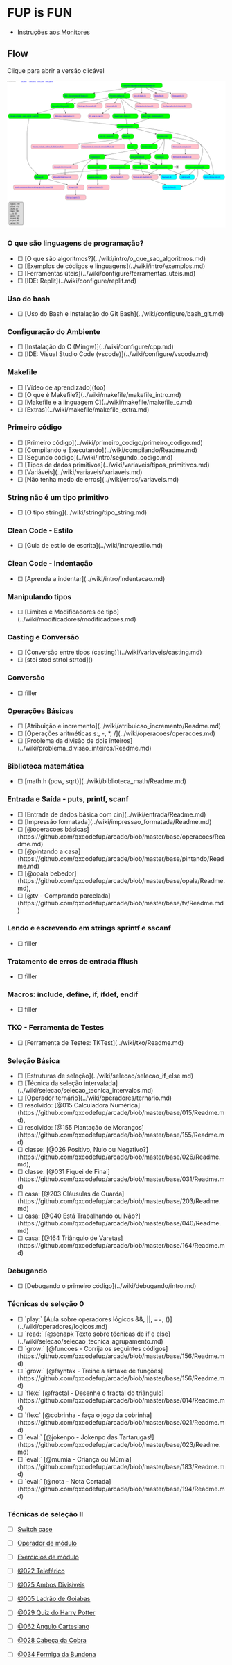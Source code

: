 # FUP is FUN

- [Instruções aos Monitores](../wiki/intro/instrucoes_monitores.md)

## Flow

Clique para abrir a versão clicável

[![_](full_data.svg)](https://raw.githubusercontent.com/senapk/c_is_fun/main/graph/full_data.svg)

### O que são linguagens de programação? <!-- @tools_basic c:lime s:types:20 -->

- [ ] <!-- @001 -->[O que são algoritmos?](../wiki/intro/o_que_sao_algoritmos.md)
- [ ] <!-- @002 -->[Exemplos de códigos e linguagens](../wiki/intro/exemplos.md)
- [ ] <!-- @003 -->[Ferramentas úteis](../wiki/configure/ferramentas_uteis.md)
- [ ] <!-- @004 -->[IDE: Replit](../wiki/configure/replit.md)

### Uso do bash <!-- @tools_bash r:tools_basic c:pink s:tools:20 -->

- [ ] <!-- @005 -->[Uso do Bash e Instalação do Git Bash](../wiki/configure/bash_git.md)

### Configuração do Ambiente <!-- @tools_local_ide r:tools_bash c:pink s:tools:30 -->

- [ ] <!-- @006 -->[Instalação do C (Mingw)](../wiki/configure/cpp.md)
- [ ] <!-- @007 -->[IDE: Visual Studio Code (vscode)](../wiki/configure/vscode.md)

### Makefile <!-- @tools_makefile c:pink r:tools_basic s:tools:30 -->

- [ ] <!-- @008 -->[Vídeo de aprendizado](foo)
- [ ] <!-- @009 -->[O que é Makefile?](../wiki/makefile/makefile_intro.md)
- [ ] <!-- @010 -->[Makefile e a linguagem C](../wiki/makefile/makefile_c.md)
- [ ] <!-- @011 -->[Extras](../wiki/makefile/makefile_extra.md)

### Primeiro código <!-- @types_basic r:tools_basic c:lime s:types:30 -->

- [ ] <!-- @012 -->[Primeiro código](../wiki/primeiro_codigo/primeiro_codigo.md)
- [ ] <!-- @013 -->[Compilando e Executando](../wiki/compilando/Readme.md)
- [ ] <!-- @014 -->[Segundo código](../wiki/intro/segundo_codigo.md)
- [ ] <!-- @015 -->[Tipos de dados primitivos](../wiki/variaveis/tipos_primitivos.md)
- [ ] <!-- @016 -->[Variáveis](../wiki/variaveis/variaveis.md)
- [ ] <!-- @017 -->[Não tenha medo de erros](../wiki/erros/variaveis.md)

### String não é um tipo primitivo <!-- @string_basic c:lime r:io_basic s:types:20 -->

- [ ] <!-- @018 -->[O tipo string](../wiki/string/tipo_string.md)

### Clean Code - Estilo <!-- @style_guide c:lime r:types_basic s:style:10 -->

- [ ] <!-- @019 -->[Guia de estilo de escrita](../wiki/intro/estilo.md)

### Clean Code - Indentação <!-- @style_indentation c:lime r:types_basic s:style:10 -->

- [ ] <!-- @020 -->[Aprenda a indentar](../wiki/intro/indentacao.md)

### Manipulando tipos <!-- @types_modifiers c:pink r:types_basic s:types:10 -->

- [ ] <!-- @021 -->[Limites e Modificadores de tipo](../wiki/modificadores/modificadores.md)

### Casting e Conversão <!-- @types_casting c:pink r:types_basic s:types:10 -->

- [ ] <!-- @022 -->[Conversão entre tipos (casting)](../wiki/variaveis/casting.md)
- [ ] <!-- @023 -->[stoi stod strtol strtod]()

### Conversão <!-- @types_conversion c:pink r:types_basic s:types:10 -->

- [ ] <!-- @024 -->filler

### Operações Básicas <!-- @types_operations c:lime r:types_basic r:tools_tko s:logic:10 -->

- [ ] <!-- @025 -->[Atribuição e incremento](../wiki/atribuicao_incremento/Readme.md)
- [ ] <!-- @026 -->[Operações aritméticas s:, -, *, /](../wiki/operacoes/operacoes.md)
- [ ] <!-- @027 -->[Problema da divisão de dois inteiros](../wiki/problema_divisao_inteiros/Readme.md)

### Biblioteca matemática <!-- @tools_math.h c:pink r:types_operations s:logic:10 -->

- [ ] <!-- @028 -->[math.h (pow, sqrt)](../wiki/biblioteca_math/Readme.md)

### Entrada e Saída - puts, printf, scanf <!-- @io_basic c:lime r:types_operations s:io:10 -->

- [ ] <!-- @029 -->[Entrada de dados básica com cin](../wiki/entrada/Readme.md)
- [ ] <!-- @030 -->[Impressão formatada](../wiki/impressao_formatada/Readme.md)
- [ ] <!-- @031 -->[@operacoes básicas](https://github.com/qxcodefup/arcade/blob/master/base/operacoes/Readme.md)
- [ ] <!-- @032 -->[@pintando a casa](https://github.com/qxcodefup/arcade/blob/master/base/pintando/Readme.md)
- [ ] <!-- @033 -->[@opala bebedor](https://github.com/qxcodefup/arcade/blob/master/base/opala/Readme.md),
- [ ] <!-- @034 -->[@tv - Comprando parcelada](https://github.com/qxcodefup/arcade/blob/master/base/tv/Readme.md)

### Lendo e escrevendo em strings sprintf e sscanf <!-- @io_string c:pink r:string_novice s:io:10 -->

- [ ] <!-- @035 -->filler

### Tratamento de erros de entrada fflush<!-- @io_error c:pink r:repeat_novice s:io:10 -->

- [ ] <!-- @036 -->filler

### Macros: include, define, if, ifdef, endif<!-- @tools_macros c:pink r:repeat_novice  s:io:10 -->

- [ ] <!-- @037 -->filler

### TKO - Ferramenta de Testes<!-- @tools_tko c:lime r:tools_basic s:tools:10 -->

- [ ] <!-- @038 -->[Ferramenta de Testes: TKTest](../wiki/tko/Readme.md)

### Seleção Básica<!-- @select_novice c:lime r:io_basic r:style_guide r:style_indentation s:select:10 -->

- [ ] <!-- @039 -->[Estruturas de seleção](../wiki/selecao/selecao_if_else.md)
- [ ] <!-- @040 -->[Técnica da seleção intervalada](../wiki/selecao/selecao_tecnica_intervalos.md)
- [ ] <!-- @041 -->[Operador ternário](../wiki/operadores/ternario.md)
- [ ] <!-- @042 -->resolvido: [@015 Calculadora Numérica](https://github.com/qxcodefup/arcade/blob/master/base/015/Readme.md),
- [ ] <!-- @043 -->resolvido: [@155 Plantação de Morangos](https://github.com/qxcodefup/arcade/blob/master/base/155/Readme.md)
- [ ] <!-- @044 -->classe: [@026 Positivo, Nulo ou Negativo?](https://github.com/qxcodefup/arcade/blob/master/base/026/Readme.md),
- [ ] <!-- @045 -->classe: [@031 Fiquei de Final](https://github.com/qxcodefup/arcade/blob/master/base/031/Readme.md)
- [ ] <!-- @046 -->casa: [@203 Cláusulas de Guarda](https://github.com/qxcodefup/arcade/blob/master/base/203/Readme.md)
- [ ] <!-- @047 -->casa: [@040 Está Trabalhando ou Não?](https://github.com/qxcodefup/arcade/blob/master/base/040/Readme.md)
- [ ] <!-- @048 -->casa: [@164 Triângulo de Varetas](https://github.com/qxcodefup/arcade/blob/master/base/164/Readme.md)

### Debugando<!-- @tools_debug c:pink r:tools_basic s:tools:10 -->

- [ ] <!-- @049 -->[Debugando o primeiro código](../wiki/debugando/intro.md)

### Técnicas de seleção 0 <!-- @select_advanced s:select:10 s:logic:10 c:pink r:functions_novice -->

- [ ] <!-- @059 -->`play:` [Aula sobre operadores lógicos &&, ||, ==, ()](../wiki/operadores/logicos.md)
- [ ] <!-- @060 -->`read:` [@senapk Texto sobre técnicas de if e else](../wiki/selecao/selecao_tecnica_agrupamento.md)
- [ ] <!-- @061 -->`grow:` [@funcoes - Corrija os seguintes códigos](https://github.com/qxcodefup/arcade/blob/master/base/156/Readme.md)
- [ ] <!-- @062 -->`grow:` [@fsyntax - Treine a sintaxe de funções](https://github.com/qxcodefup/arcade/blob/master/base/156/Readme.md)
- [ ] <!-- @063 -->`flex:` [@fractal - Desenhe o fractal do triângulo](https://github.com/qxcodefup/arcade/blob/master/base/014/Readme.md)
- [ ] <!-- @064 -->`flex:` [@cobrinha - faça o jogo da cobrinha](https://github.com/qxcodefup/arcade/blob/master/base/021/Readme.md)
- [ ] <!-- @065 -->`eval:` [@jokenpo - Jokenpo das Tartarugas!](https://github.com/qxcodefup/arcade/blob/master/base/023/Readme.md)
- [ ] <!-- @066 -->`eval:` [@mumia - Criança ou Múmia](https://github.com/qxcodefup/arcade/blob/master/base/183/Readme.md)
- [ ] <!-- @067 -->`eval:` [@nota - Nota Cortada](https://github.com/qxcodefup/arcade/blob/master/base/194/Readme.md)

### Técnicas de seleção II<!-- @select_expert c:pink r:select_advanced s:select:10 s:logic:10 -->

- [ ] [Switch case](../wiki/selecao/seleção_switch_case.md)
- [ ] [Operador de módulo](../wiki/operadores/modulo.md)
- [ ] [Exercícios de módulo](../wiki/exercicios_modulo/Readme.md)
- [ ] [@022 Teleférico](https://github.com/qxcodefup/arcade/blob/master/base/022/Readme.md)
- [ ] [@025 Ambos Divisíveis](https://github.com/qxcodefup/arcade/blob/master/base/025/Readme.md)
- [ ] [@005 Ladrão de Goiabas](https://github.com/qxcodefup/arcade/blob/master/base/005/Readme.md)
- [ ] [@029 Quiz do Harry Potter](https://github.com/qxcodefup/arcade/blob/master/base/029/Readme.md)
- [ ] [@062 Ângulo Cartesiano](https://github.com/qxcodefup/arcade/blob/master/base/062/Readme.md)
- [ ] [@028 Cabeça da Cobra](https://github.com/qxcodefup/arcade/blob/master/base/028/Readme.md)
- [ ] [@034 Formiga da Bundona](https://github.com/qxcodefup/arcade/blob/master/base/034/Readme.md)

